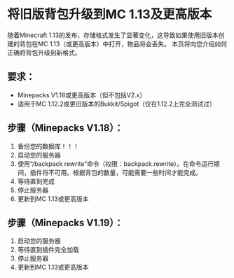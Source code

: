 # 将旧版背包升级到MC 1.13及更高版本

随着Minecraft 1.13的发布，存储格式发生了显著变化，这导致如果使用旧版本创建的背包在MC 1.13（或更高版本）中打开，物品将会丢失。
本页将向您介绍如何正确将背包升级到新格式。

## 要求：
* Minepacks V1.18或更高版本（但不包括V2.x）
* 适用于MC 1.12.2或更旧版本的Bukkit/Spigot（仅在1.12.2上完全测试过）

## 步骤（Minepacks V1.18）：
1. 备份您的数据库！！！
1. 启动您的服务器
1. 使用“/backpack rewrite”命令（权限：backpack.rewrite）。在命令运行期间，插件将不可用。根据背包的数量，可能需要一些时间才能完成。
1. 等待直到完成
1. 停止服务器
1. 更新到MC 1.13或更高版本

## 步骤（Minepacks V1.19）：
1. 启动您的服务器
1. 等待直到插件完全加载
1. 停止服务器
1. 更新到MC 1.13或更高版本

